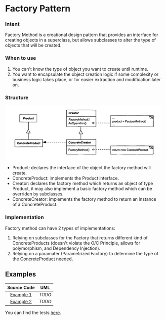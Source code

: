 # Factory Pattern

### Intent

Factory Method is a creational design pattern that provides an interface for creating objects in a superclass, but allows subclasses to alter the type of objects that will be created.

### When to use

1. You can't know the type of object you want to create until runtime.
2. You want to encapsulate the object creation logic if some complexity or business logic takes place, or for easier extraction and modification later on.

### Structure

![](../../.gitbook/assets/figure_1%20%2810%29.png)

* Product: declares the interface of the object the factory method will create.
* ConcreteProduct: implements the Product interface.
* Creator: declares the factory method which returns an object of type Product, it may also implement a basic factory method which can be overriden by subclasses.
* ConcreteCreator: implements the factory method to return an instance of a ConcreteProduct.

### Implementation

Factory method can have 2 types of implementations:

1. Relying on subclasses for the Factory that returns different kind of ConcreteProducts \(doesn't violate the O/C Principle, allows for polymorphism, and Dependency Injection\).
2. Relying on a paramater \(Parametrized Factory\) to determine the type of the ConcreteProduct needed.

## Examples

| Source Code | UML |
| :---: | :---: |
| [Example 1](https://github.com/khaled-hamam/ts-design-patterns/tree/9a9bacf47635b736d3fdc4ffdb6fc5abb1e729f8/library/Creational%20Patterns/Factory/example_1.ts) | _TODO_ |
| [Example 2](https://github.com/khaled-hamam/ts-design-patterns/tree/9a9bacf47635b736d3fdc4ffdb6fc5abb1e729f8/library/Creational%20Patterns/Factory/example_2.ts) | _TODO_ |

You can find the tests [here](https://github.com/khaled-hamam/ts-design-patterns/tree/9a9bacf47635b736d3fdc4ffdb6fc5abb1e729f8/library/Creational%20Patterns/Factory/index.test.ts).

